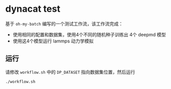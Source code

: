 # dynacat test

基于 `oh-my-batch` 编写的一个测试工作流，该工作流完成：

* 使用相同的配置和数据集，使用4个不同的随机种子训练出 4个 deepmd 模型
* 使用这4个模型运行 lammps 动力学模拟

## 运行
请修改 `workflow.sh` 中的 `DP_DATASET` 指向数据集位置，然后运行

```bash
./workflow.sh
``` 
